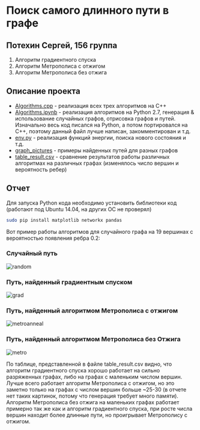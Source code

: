 # Поиск самого длинного пути в графе
## Потехин Сергей, 156 группа

1. Алгоритм градиентного спуска
2. Алгоритм Метрополиса с отжигом
3. Алгоритм Метрополиса без отжига

## Описание проекта
- [Algorithms.cpp](https://github.com/pavlovdog/longest_simple_path/blob/master/Algorithms.cpp) - реализация всех трех алгоритмов на C++
- [Algorithms.ipynb](https://github.com/pavlovdog/longest_simple_path/blob/master/Algorithms.ipynb) - реализация алгоритмов на Python 2.7, генерация & использование случайных графов, отрисовка графов и путей. Изначально весь код писался на Python, а потом портировался на C++, поэтому данный файл лучше написан, закомментирован и т.д.
- [env.py](https://github.com/pavlovdog/longest_simple_path/blob/master/env.py) - реализация функций энергии, поиска нового состояния и т.д.
- [graph_pictures](https://github.com/pavlovdog/longest_simple_path/tree/master/graph_pictures) - примеры найденных путей для разных графов
- [table_result.csv](https://github.com/pavlovdog/longest_simple_path/blob/master/table_result.csv) - сравнение результатов работы различных алгоритмах на различных графах (изменялось число вершин и вероятность ребер)

## Отчет
Для запуска Python кода необходимо установить библиотеки код (работают под Ubuntu 14.04, на других ОС не проверял)

```bash
sudo pip install matplotlib networkx pandas
```

Вот пример работы алгоритмов для случайного графа на 19 вершинах с вероятностью появления ребра 0.2:

### Случайный путь
![random](https://github.com/pavlovdog/longest_simple_path/raw/master/graph_pictures/1476217730.17_RANDOM_PATH.png "Random path")

### Путь, найденный градиентным спуском
![grad](https://github.com/pavlovdog/longest_simple_path/blob/master/graph_pictures/1476217730.17_GRADIENT_DESCENT.png "Grad path")

### Путь, найденный алгоритмом Метрополиса с отжигом
![metroanneal](https://github.com/pavlovdog/longest_simple_path/blob/master/graph_pictures/1476217730.17_METROPOLIS_WITH_ANNEALING.png "Metroanneal path")

### Путь, найденный алгоритмом Метрополиса без Отжига
![metro](https://github.com/pavlovdog/longest_simple_path/blob/master/graph_pictures/1476217730.17_METROPOLIS_WITHOUT_ANNEALING.png "Metro path")

По таблице, представленной в файле table_result.csv видно, что алгоритм градиентного спуска хорошо работает на сильно разряженных графах, либо на графах с маленьким числом вершин. Лучше всего работает алгоритм Метрополиса с отжигом, но это заметно только на графах с числом вершин больше ~25-30 (в отчете нет таких картинок, потому что генерация требует много памяти). Алгоритм Метрополиса без отжига на маленьких графах работает примерно так же как и алгоритм градиентного спуска, при росте числа вершин находит более длинные пути, но проигрывает Метрополису с отжигом.
